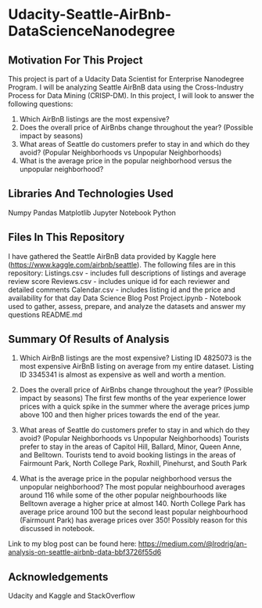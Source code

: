 # Udacity-Seattle-AirBnb-DataScienceNanodegree

## Motivation For This Project
This project is part of a Udacity Data Scientist for Enterprise Nanodegree Program. I will be analyzing Seattle AirBnB data using the Cross-Industry Process for Data Mining (CRISP-DM). 
In this project, I will look to answer the following questions:

1. Which AirBnB listings are the most expensive?
2. Does the overall price of AirBnbs change throughout the year? (Possible impact by seasons)
3. What areas of Seattle do customers prefer to stay in and which do they avoid? (Popular Neighborhoods vs Unpopular Neighborhoods)
4. What is the average price in the popular neighborhood versus the unpopular neighborhood?

## Libraries And Technologies Used
Numpy
Pandas
Matplotlib
Jupyter Notebook
Python

## Files In This Repository
I have gathered the Seattle AirBnB data provided by Kaggle here (https://www.kaggle.com/airbnb/seattle). 
The following files are in this repository: 
Listings.csv - includes full descriptions of listings and average review score 
Reviews.csv - includes unique id for each reviewer and detailed comments 
Calendar.csv - includes listing id and the price and availability for that day
Data Science Blog Post Project.ipynb - Notebook used to gather, assess, prepare, and analyze the datasets and answer my questions
README.md 

## Summary Of Results of Analysis
1. Which AirBnB listings are the most expensive?
Listing ID 4825073 is the most expensive AirBnB listing on average from my entire dataset. Listing ID 3345341 is almost as expensive as well and worth a mention.

2. Does the overall price of AirBnbs change throughout the year? (Possible impact by seasons)
The first few months of the year experience lower prices with a quick spike in the summer where the average prices jump above 100 and then higher prices towards the end of the year. 

3. What areas of Seattle do customers prefer to stay in and which do they avoid? (Popular Neighborhoods vs Unpopular Neighborhoods)
Tourists prefer to stay in the areas of Capitol Hill, Ballard, Minor, Queen Anne, and Belltown.
Tourists tend to avoid booking listings in the areas of Fairmount Park, North College Park, Roxhill, Pinehurst, and South Park

4. What is the average price in the popular neighborhood versus the unpopular neighborhood?
The  most popular neighbourhood averages around 116 while some of the other popular neighbourhoods like Belltown average a higher price at almost 140.
North College Park has average price around 100 but the second least popular neighbourhood (Fairmount Park) has average prices over 350! Possibly reason for this discussed in notebook.

Link to my blog post can be found here: https://medium.com/@lrodrig/an-analysis-on-seattle-airbnb-data-bbf3726f55d6

## Acknowledgements
Udacity and Kaggle and StackOverflow
